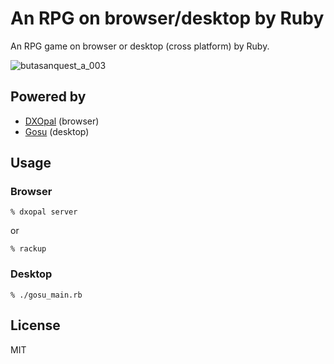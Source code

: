 # An RPG on browser/desktop by Ruby

An RPG game on browser or desktop (cross platform) by Ruby.

![butasanquest_a_003](https://user-images.githubusercontent.com/386687/70863361-bd4b5480-1f8a-11ea-9b41-2e126385e892.png)

## Powered by

* [DXOpal](https://yhara.github.io/dxopal/doc/ja/index.html) (browser)
* [Gosu](https://www.libgosu.org/) (desktop)

## Usage

### Browser

```
% dxopal server
```

or

```
% rackup
```

### Desktop

```
% ./gosu_main.rb
```

## License

MIT
